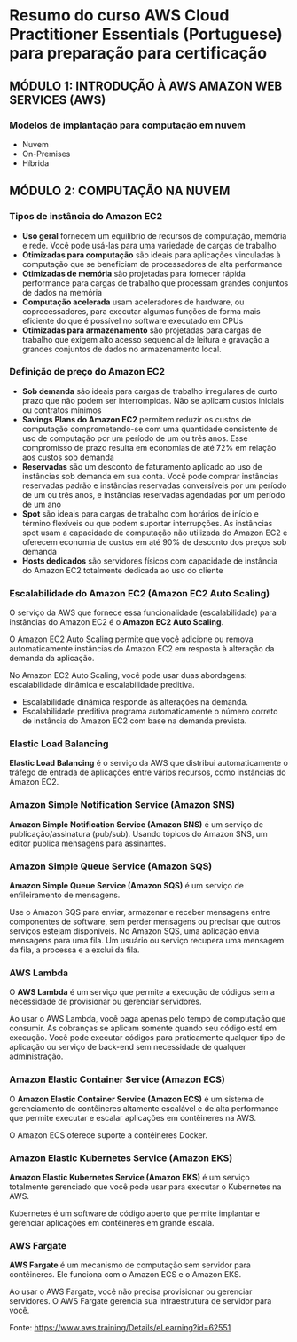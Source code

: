 # Resumo do curso AWS Cloud Practitioner Essentials (Portuguese) para preparação para certificação

## MÓDULO 1: INTRODUÇÃO À AWS AMAZON WEB SERVICES (AWS)

### Modelos de implantação para computação em nuvem

* Nuvem
* On-Premises
* Híbrida

## MÓDULO 2: COMPUTAÇÃO NA NUVEM

### Tipos de instância do Amazon EC2

* **Uso geral** fornecem um equilíbrio de recursos de computação, memória e rede. Você pode usá-las para uma variedade de cargas de trabalho
* **Otimizadas para computação** são ideais para aplicações vinculadas à computação que se beneficiam de processadores de alta performance
* **Otimizadas de memória** são projetadas para fornecer rápida performance para cargas de trabalho que processam grandes conjuntos de dados na memória
* **Computação acelerada** usam aceleradores de hardware, ou coprocessadores, para executar algumas funções de forma mais eficiente do que é possível no software executado em CPUs
* **Otimizadas para armazenamento** são projetadas para cargas de trabalho que exigem alto acesso sequencial de leitura e gravação a grandes conjuntos de dados no armazenamento local. 

### Definição de preço do Amazon EC2

* **Sob demanda** são ideais para cargas de trabalho irregulares de curto prazo que não podem ser interrompidas. Não se aplicam custos iniciais ou contratos mínimos
* **Savings Plans do Amazon EC2** permitem reduzir os custos de computação comprometendo-se com uma quantidade consistente de uso de computação por um período de um ou três anos. Esse compromisso de prazo resulta em economias de até 72% em relação aos custos sob demanda
* **Reservadas** são um desconto de faturamento aplicado ao uso de instâncias sob demanda em sua conta. Você pode comprar instâncias reservadas padrão e instâncias reservadas conversíveis por um período de um ou três anos, e instâncias reservadas agendadas por um período de um ano
* **Spot** são ideais para cargas de trabalho com horários de início e término flexíveis ou que podem suportar interrupções. As instâncias spot usam a capacidade de computação não utilizada do Amazon EC2 e oferecem economia de custos em até 90% de desconto dos preços sob demanda
* **Hosts dedicados** são servidores físicos com capacidade de instância do Amazon EC2 totalmente dedicada ao uso do cliente

### Escalabilidade do Amazon EC2 (Amazon EC2 Auto Scaling)

O serviço da AWS que fornece essa funcionalidade (escalabilidade) para instâncias do Amazon EC2 é o **Amazon EC2 Auto Scaling**.  

O Amazon EC2 Auto Scaling permite que você adicione ou remova automaticamente instâncias do Amazon EC2 em resposta à alteração da demanda da aplicação.  

No Amazon EC2 Auto Scaling, você pode usar duas abordagens: escalabilidade dinâmica e escalabilidade preditiva.

* Escalabilidade dinâmica responde às alterações na demanda. 
* Escalabilidade preditiva programa automaticamente o número correto de instância do Amazon EC2 com base na demanda prevista.

### Elastic Load Balancing

**Elastic Load Balancing** é o serviço da AWS que distribui automaticamente o tráfego de entrada de aplicações entre vários recursos, como instâncias do Amazon EC2.    

### Amazon Simple Notification Service (Amazon SNS)

**Amazon Simple Notification Service (Amazon SNS)** é um serviço de publicação/assinatura (pub/sub). Usando tópicos do Amazon SNS, um editor publica mensagens para assinantes.  

### Amazon Simple Queue Service (Amazon SQS)

**Amazon Simple Queue Service (Amazon SQS)** é um serviço de enfileiramento de mensagens.   

Use o Amazon SQS para enviar, armazenar e receber mensagens entre componentes de software, sem perder mensagens ou precisar que outros serviços estejam disponíveis. No Amazon SQS, uma aplicação envia mensagens para uma fila. Um usuário ou serviço recupera uma mensagem da fila, a processa e a exclui da fila.

### AWS Lambda

O **AWS Lambda** é um serviço que permite a execução de códigos sem a necessidade de provisionar ou gerenciar servidores.   

Ao usar o AWS Lambda, você paga apenas pelo tempo de computação que consumir. As cobranças se aplicam somente quando seu código está em execução. Você pode executar códigos para praticamente qualquer tipo de aplicação ou serviço de back-end sem necessidade de qualquer administração.  

### Amazon Elastic Container Service (Amazon ECS)

O **Amazon Elastic Container Service (Amazon ECS)** é um sistema de gerenciamento de contêineres altamente escalável e de alta performance que permite executar e escalar aplicações em contêineres na AWS. 

O Amazon ECS oferece suporte a contêineres Docker.  

### Amazon Elastic Kubernetes Service (Amazon EKS)

**Amazon Elastic Kubernetes Service (Amazon EKS)** é um serviço totalmente gerenciado que você pode usar para executar o Kubernetes na AWS.  

Kubernetes é um software de código aberto que permite implantar e gerenciar aplicações em contêineres em grande escala.  

### AWS Fargate

**AWS Fargate** é um mecanismo de computação sem servidor para contêineres. Ele funciona com o Amazon ECS e o Amazon EKS.  

Ao usar o AWS Fargate, você não precisa provisionar ou gerenciar servidores. O AWS Fargate gerencia sua infraestrutura de servidor para você.

Fonte: https://www.aws.training/Details/eLearning?id=62551



